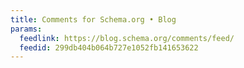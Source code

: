 ```yaml
---
title: Comments for Schema.org • Blog
params:
  feedlink: https://blog.schema.org/comments/feed/
  feedid: 299db404b064b727e1052fb141653622
---
```

